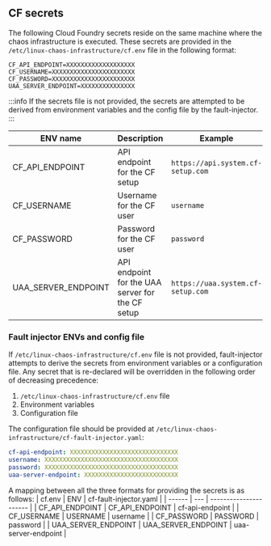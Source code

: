 ## CF secrets
The following Cloud Foundry secrets reside on the same machine where the chaos infrastructure is executed. These secrets are provided in the `/etc/linux-chaos-infrastructure/cf.env` file in the following format:

```env
CF_API_ENDPOINT=XXXXXXXXXXXXXXXXXXX
CF_USERNAME=XXXXXXXXXXXXXXXXXXXXXXX
CF_PASSWORD=XXXXXXXXXXXXXXXXXXXXXXX
UAA_SERVER_ENDPOINT=XXXXXXXXXXXXXXX
```

:::info
If the secrets file is not provided, the secrets are attempted to be derived from environment variables and the config file by the fault-injector.
:::

| ENV name | Description | Example |
| -------- | ----------- | ------- |
| CF_API_ENDPOINT | API endpoint for the CF setup | `https://api.system.cf-setup.com` |
| CF_USERNAME | Username for the CF user | `username` |
| CF_PASSWORD | Password for the CF user | `password` |
| UAA_SERVER_ENDPOINT | API endpoint for the UAA server for the CF setup | `https://uaa.system.cf-setup.com` |

### Fault injector ENVs and config file
If `/etc/linux-chaos-infrastructure/cf.env` file is not provided, fault-injector attempts to derive the secrets from environment variables or a configuration file. Any secret that is re-declared will be overridden in the following order of decreasing precedence:

1. `/etc/linux-chaos-infrastructure/cf.env` file
2. Environment variables
3. Configuration file

The configuration file should be provided at `/etc/linux-chaos-infrastructure/cf-fault-injector.yaml`:
```yaml
cf-api-endpoint: XXXXXXXXXXXXXXXXXXXXXXXXXXXXXX
username: XXXXXXXXXXXXXXXXXXXXXXXXXXXXXXXXXXXXX
password: XXXXXXXXXXXXXXXXXXXXXXXXXXXXXXXXXXXXX
uaa-server-endpoint: XXXXXXXXXXXXXXXXXXXXXXXXXX
```

A mapping between all the three formats for providing the secrets is as follows:
| cf.env | ENV | cf-fault-injector.yaml |
| ------ | --- | ---------------------- |
| CF_API_ENDPOINT | CF_API_ENDPOINT | cf-api-endpoint |
| CF_USERNAME | USERNAME | username |
| CF_PASSWORD | PASSWORD | password |
| UAA_SERVER_ENDPOINT | UAA_SERVER_ENDPOINT | uaa-server-endpoint |
